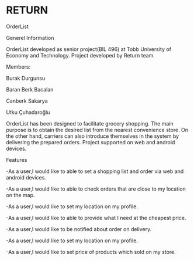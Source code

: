 ﻿# RETURN #

OrderList

Generel Information

OrderList developed as senior project(BIL 496) at Tobb University of Economy and Technology.
Project developed by Return team.

Members:

Burak Durgunsu

Baran Berk Bacalan

Canberk Sakarya

Utku Çuhadaroğlu

OrderList has been designed to facilitate grocery shopping.
The main purpose is to obtain the desired list from the nearest convenience store.
On the other hand, carriers can also introduce themselves in the system by delivering the prepared orders.
Project supported on web and android devices.

Features

-As a user,I would like to able to set a shopping list and order via web and android devices.

-As a user,I would like to able to check orders that are close to my location on the map.

-As a user,I would like to set my location on my profile.

-As a user,I would like to able to provide what I need at the cheapest price.

-As a user,I would like to be notified about order on delivery.

-As a user,I would like to set my location on my profile.

-As a user,I would like to set price of products which sold on my store.

